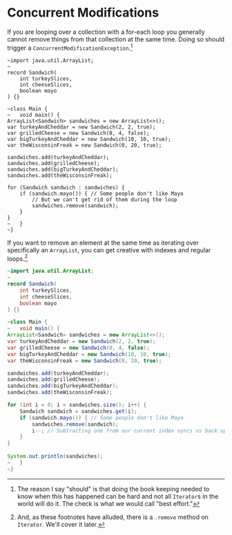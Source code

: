 # Concurrent Modifications

If you are looping over a collection with a for-each loop you generally
cannot remove things from that collection at the same time. Doing so should
trigger a `ConcurrentModificationException`.[^should]

```java,panics
~import java.util.ArrayList;
~
record Sandwich(
    int turkeySlices,
    int cheeseSlices,
    boolean mayo
) {}

~class Main {
~   void main() {
ArrayList<Sandwich> sandwiches = new ArrayList<>();
var turkeyAndCheddar = new Sandwich(2, 2, true);
var grilledCheese = new Sandwich(0, 4, false);
var bigTurkeyAndCheddar = new Sandwich(10, 10, true);
var theWisconsinFreak = new Sandwich(0, 20, true);

sandwiches.add(turkeyAndCheddar);
sandwiches.add(grilledCheese);
sandwiches.add(bigTurkeyAndCheddar);
sandwiches.add(theWisconsinFreak);

for (Sandwich sandwich : sandwiches) {
    if (sandwich.mayo()) { // Some people don't like Mayo
        // But we can't get rid of them during the loop
        sandwiches.remove(sandwich);
    }
}
~   }
~}
```

If you want to remove an element at the same time as iterating over specifically an `ArrayList`, you
can get creative with indexes and regular loops.[^remove]

```java
~import java.util.ArrayList;
~
record Sandwich(
    int turkeySlices,
    int cheeseSlices,
    boolean mayo
) {}

~class Main {
~   void main() {
ArrayList<Sandwich> sandwiches = new ArrayList<>();
var turkeyAndCheddar = new Sandwich(2, 2, true);
var grilledCheese = new Sandwich(0, 4, false);
var bigTurkeyAndCheddar = new Sandwich(10, 10, true);
var theWisconsinFreak = new Sandwich(0, 20, true);

sandwiches.add(turkeyAndCheddar);
sandwiches.add(grilledCheese);
sandwiches.add(bigTurkeyAndCheddar);
sandwiches.add(theWisconsinFreak);

for (int i = 0; i < sandwiches.size(); i++) {
    Sandwich sandwich = sandwiches.get(i);
    if (sandwich.mayo()) { // Some people don't like Mayo
        sandwiches.remove(sandwich);
        i--; // Subtracting one from our current index syncs us back up
    }
}
        
System.out.println(sandwiches);
~   }
~}
```

[^should]: The reason I say "should" is that doing the book keeping needed to know when
this has happened can be hard and not all `Iterator`s in the world will do it. The check is what we would call "best effort."

[^remove]: And, as these footnotes have alluded, there is a `.remove` method on `Iterator`. We'll cover it
later.